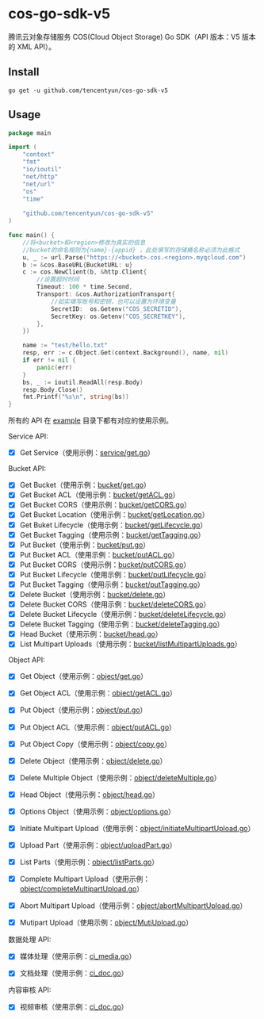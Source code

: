 # cos-go-sdk-v5

腾讯云对象存储服务 COS(Cloud Object Storage) Go SDK（API 版本：V5 版本的 XML API）。

## Install

`go get -u github.com/tencentyun/cos-go-sdk-v5`


## Usage

```go
package main

import (
	"context"
	"fmt"
	"io/ioutil"
	"net/http"
	"net/url"
	"os"
	"time"
	
	"github.com/tencentyun/cos-go-sdk-v5"
)

func main() {
	//将<bucket>和<region>修改为真实的信息
	//bucket的命名规则为{name}-{appid} ，此处填写的存储桶名称必须为此格式
	u, _ := url.Parse("https://<bucket>.cos.<region>.myqcloud.com")
	b := &cos.BaseURL{BucketURL: u}
	c := cos.NewClient(b, &http.Client{
		//设置超时时间
		Timeout: 100 * time.Second,
		Transport: &cos.AuthorizationTransport{
			//如实填写账号和密钥，也可以设置为环境变量
			SecretID:  os.Getenv("COS_SECRETID"),
			SecretKey: os.Getenv("COS_SECRETKEY"),
		},
	})

	name := "test/hello.txt"
	resp, err := c.Object.Get(context.Background(), name, nil)
	if err != nil {
		panic(err)
	}
	bs, _ := ioutil.ReadAll(resp.Body)
	resp.Body.Close()
	fmt.Printf("%s\n", string(bs))
}
```

所有的 API 在 [example](./example/) 目录下都有对应的使用示例。

Service API:

* [x] Get Service（使用示例：[service/get.go](./example/service/get.go)）

Bucket API:

* [x] Get Bucket（使用示例：[bucket/get.go](./example/bucket/get.go)）
* [x] Get Bucket ACL（使用示例：[bucket/getACL.go](./example/bucket/getACL.go)）
* [x] Get Bucket CORS（使用示例：[bucket/getCORS.go](./example/bucket/getCORS.go)）
* [x] Get Bucket Location（使用示例：[bucket/getLocation.go](./example/bucket/getLocation.go)）
* [x] Get Buket Lifecycle（使用示例：[bucket/getLifecycle.go](./example/bucket/getLifecycle.go)）
* [x] Get Bucket Tagging（使用示例：[bucket/getTagging.go](./example/bucket/getTagging.go)）
* [x] Put Bucket（使用示例：[bucket/put.go](./example/bucket/put.go)）
* [x] Put Bucket ACL（使用示例：[bucket/putACL.go](./example/bucket/putACL.go)）
* [x] Put Bucket CORS（使用示例：[bucket/putCORS.go](./example/bucket/putCORS.go)）
* [x] Put Bucket Lifecycle（使用示例：[bucket/putLifecycle.go](./example/bucket/putLifecycle.go)）
* [x] Put Bucket Tagging（使用示例：[bucket/putTagging.go](./example/bucket/putTagging.go)）
* [x] Delete Bucket（使用示例：[bucket/delete.go](./example/bucket/delete.go)）
* [x] Delete Bucket CORS（使用示例：[bucket/deleteCORS.go](./example/bucket/deleteCORS.go)）
* [x] Delete Bucket Lifecycle（使用示例：[bucket/deleteLifecycle.go](./example/bucket/deleteLifecycle.go)）
* [x] Delete Bucket Tagging（使用示例：[bucket/deleteTagging.go](./example/bucket/deleteTagging.go)）
* [x] Head Bucket（使用示例：[bucket/head.go](./example/bucket/head.go)）
* [x] List Multipart Uploads（使用示例：[bucket/listMultipartUploads.go](./example/bucket/listMultipartUploads.go)）

Object API:

* [x] Get Object（使用示例：[object/get.go](./example/object/get.go)）
* [x] Get Object ACL（使用示例：[object/getACL.go](./example/object/getACL.go)）
* [x] Put Object（使用示例：[object/put.go](./example/object/put.go)）
* [x] Put Object ACL（使用示例：[object/putACL.go](./example/object/putACL.go)）
* [x] Put Object Copy（使用示例：[object/copy.go](./example/object/copy.go)）
* [x] Delete Object（使用示例：[object/delete.go](./example/object/delete.go)）
* [x] Delete Multiple Object（使用示例：[object/deleteMultiple.go](./example/object/deleteMultiple.go)）
* [x] Head Object（使用示例：[object/head.go](./example/object/head.go)）
* [x] Options Object（使用示例：[object/options.go](./example/object/options.go)）
* [x] Initiate Multipart Upload（使用示例：[object/initiateMultipartUpload.go](./example/object/initiateMultipartUpload.go)）
* [x] Upload Part（使用示例：[object/uploadPart.go](./example/object/uploadPart.go)）
* [x] List Parts（使用示例：[object/listParts.go](./example/object/listParts.go)）
* [x] Complete Multipart Upload（使用示例：[object/completeMultipartUpload.go](./example/object/completeMultipartUpload.go)）
* [x] Abort Multipart Upload（使用示例：[object/abortMultipartUpload.go](./example/object/abortMultipartUpload.go)）
* [x] Mutipart Upload（使用示例：[object/MutiUpload.go](./example/object/MutiUpload.go)）


数据处理 API:

* [x] 媒体处理（使用示例：[ci_media.go](./example/media_process/media_process.go)）
* [x] 文档处理（使用示例：[ci_doc.go](./example/doc_process/ci_doc_process.go)）


内容审核 API:

* [x] 视频审核（使用示例：[ci_doc.go](./example/content_auditing/ci_video_auditing_job.go)）